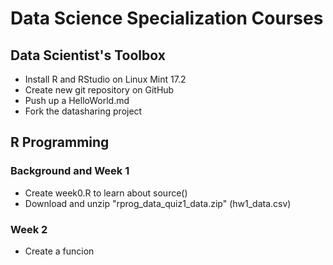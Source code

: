 # Data Science Specialization Courses
## Data Scientist's Toolbox
* Install R and RStudio on Linux Mint 17.2
* Create new git repository on GitHub
* Push up a HelloWorld.md
* Fork the datasharing project

## R Programming
### Background and Week 1
* Create week0.R to learn about source()
* Download and unzip "rprog_data_quiz1_data.zip" (hw1_data.csv)

### Week 2
* Create a funcion

